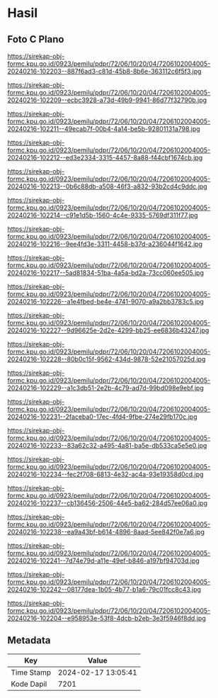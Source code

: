 # Hasil

## Foto C Plano

https://sirekap-obj-formc.kpu.go.id/0923/pemilu/pdpr/72/06/10/20/04/7206102004005-20240216-102203--887f6ad3-c81d-45b8-8b6e-363112c6f5f3.jpg

https://sirekap-obj-formc.kpu.go.id/0923/pemilu/pdpr/72/06/10/20/04/7206102004005-20240216-102209--ecbc3928-a73d-49b9-9941-86d77f32790b.jpg

https://sirekap-obj-formc.kpu.go.id/0923/pemilu/pdpr/72/06/10/20/04/7206102004005-20240216-102211--49ecab7f-00b4-4a14-be5b-92801131a798.jpg

https://sirekap-obj-formc.kpu.go.id/0923/pemilu/pdpr/72/06/10/20/04/7206102004005-20240216-102212--ed3e2334-3315-4457-8a88-f44cbf1674cb.jpg

https://sirekap-obj-formc.kpu.go.id/0923/pemilu/pdpr/72/06/10/20/04/7206102004005-20240216-102213--0b6c88db-a508-46f3-a832-93b2cd4c9ddc.jpg

https://sirekap-obj-formc.kpu.go.id/0923/pemilu/pdpr/72/06/10/20/04/7206102004005-20240216-102214--c91e1d5b-1560-4c4e-9335-5769df311f77.jpg

https://sirekap-obj-formc.kpu.go.id/0923/pemilu/pdpr/72/06/10/20/04/7206102004005-20240216-102216--9ee4fd3e-3311-4458-b37d-a236044f1642.jpg

https://sirekap-obj-formc.kpu.go.id/0923/pemilu/pdpr/72/06/10/20/04/7206102004005-20240216-102217--5ad81834-51ba-4a5a-bd2a-73cc060ee505.jpg

https://sirekap-obj-formc.kpu.go.id/0923/pemilu/pdpr/72/06/10/20/04/7206102004005-20240216-102226--a1e4fbed-be4e-4741-9070-a9a2bb3783c5.jpg

https://sirekap-obj-formc.kpu.go.id/0923/pemilu/pdpr/72/06/10/20/04/7206102004005-20240216-102227--9d96625e-2d2e-4299-bb25-ee6836b43247.jpg

https://sirekap-obj-formc.kpu.go.id/0923/pemilu/pdpr/72/06/10/20/04/7206102004005-20240216-102228--80b0c15f-9562-434d-9878-52e21057025d.jpg

https://sirekap-obj-formc.kpu.go.id/0923/pemilu/pdpr/72/06/10/20/04/7206102004005-20240216-102229--a1c3db51-2e2b-4c79-ad7d-99bd098e9ebf.jpg

https://sirekap-obj-formc.kpu.go.id/0923/pemilu/pdpr/72/06/10/20/04/7206102004005-20240216-102231--2faceba0-17ec-4fd4-9fbe-274e29fb170c.jpg

https://sirekap-obj-formc.kpu.go.id/0923/pemilu/pdpr/72/06/10/20/04/7206102004005-20240216-102233--83a62c32-a495-4a81-ba5e-db533ca5e5e0.jpg

https://sirekap-obj-formc.kpu.go.id/0923/pemilu/pdpr/72/06/10/20/04/7206102004005-20240216-102234--fec2f708-6813-4e32-ac4a-93e19358d0cd.jpg

https://sirekap-obj-formc.kpu.go.id/0923/pemilu/pdpr/72/06/10/20/04/7206102004005-20240216-102237--cb136456-2506-44e5-ba62-284d57ee06a0.jpg

https://sirekap-obj-formc.kpu.go.id/0923/pemilu/pdpr/72/06/10/20/04/7206102004005-20240216-102238--ea9a43bf-b614-4896-8aad-5ee842f0e7a6.jpg

https://sirekap-obj-formc.kpu.go.id/0923/pemilu/pdpr/72/06/10/20/04/7206102004005-20240216-102241--7d74e79d-a11e-49ef-b846-a197bf94703d.jpg

https://sirekap-obj-formc.kpu.go.id/0923/pemilu/pdpr/72/06/10/20/04/7206102004005-20240216-102242--08177dea-1b05-4b77-b1a6-79c01fcc8c43.jpg

https://sirekap-obj-formc.kpu.go.id/0923/pemilu/pdpr/72/06/10/20/04/7206102004005-20240216-102204--e958953e-53f8-4dcb-b2eb-3e3f5946f8dd.jpg


## Metadata

| Key        | Value               |
| ---------- | ------------------- |
| Time Stamp | 2024-02-17 13:05:41 |
| Kode Dapil | 7201                |



